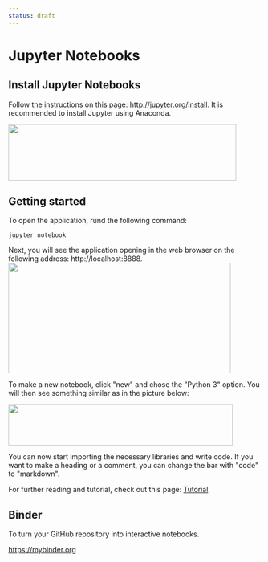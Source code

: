 ```yaml
---
status: draft
---
```


# Jupyter Notebooks


## Install Jupyter Notebooks

Follow the instructions on this page: <a href="http://jupyter.org/install">http://jupyter.org/install</a>. It is recommended to install Jupyter using Anaconda.

<img src="https://www.iik.ntnu.no/ttm4115/wp-content/uploads/2018/02/Anaconda-300x74.jpeg" alt="" width="454" height="112" class="alignnone wp-image-429" />
<h2>Getting started</h2>
To open the application, rund the following command:
<pre><code>jupyter notebook</code></pre>
Next, you will see <span>the application opening in the web browser on the following address: http://localhost:8888.</span>

<img src="https://www.iik.ntnu.no/ttm4115/wp-content/uploads/2018/02/jupyter-300x149.jpeg" alt="" width="443" height="220" class="alignnone  wp-image-430" />

To make a new notebook, click "new" and chose the "Python 3" option. You will then see something similar as in the picture below:

<img src="https://www.iik.ntnu.no/ttm4115/wp-content/uploads/2018/02/jupyter2-300x55.jpeg" alt="" width="447" height="82" class="alignnone  wp-image-431" />

You can now start importing the necessary libraries and write code. If you want to make a heading or a comment, you can change the bar with "code" to "markdown".

For further reading and tutorial, check out this page: <a href="https://www.datacamp.com/community/tutorials/tutorial-jupyter-notebook">Tutorial</a>.


## Binder

To turn your GitHub repository into interactive notebooks.

<a href="https://mybinder.org">https://mybinder.org</a>